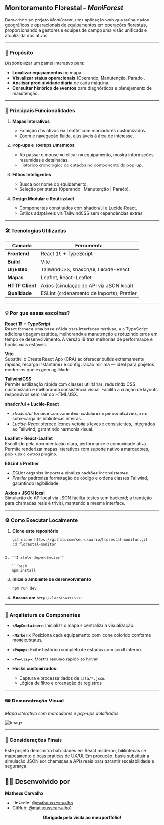 
## Monitoramento Florestal - _MoniForest_

Bem-vindo ao projeto _MoniForest_, uma aplicação web que reúne dados geográficos e operacionais de equipamentos em operações florestais, proporcionando a gestores e equipes de campo uma visão unificada e atualizada dos ativos.

---

### 🎯 Propósito

Disponibilizar um painel interativo para:

- **Localizar equipamentos** no mapa.  
- **Visualizar status operacionais** (Operando, Manutenção, Parado).  
- **Analisar produtividade diária** de cada máquina.  
- **Consultar histórico de eventos** para diagnósticos e planejamento de manutenção.  

---

### 🚀 Principais Funcionalidades

1. **Mapas Interativos**  
   - Exibição dos ativos via Leaflet com marcadores customizados.  
   - Zoom e navegação fluida, ajustáveis à área de interesse.  

2. **Pop-ups e Tooltips Dinâmicos**  
   - Ao passar o mouse ou clicar no equipamento, mostra informações resumidas e detalhadas.  
   - Histórico cronológico de estados no componente de pop-up.  

3. **Filtros Inteligentes**  
   - Busca por nome do equipamento.  
   - Seleção por status (Operando | Manutenção | Parado).  

4. **Design Modular e Reutilizável**  
   - Componentes construídos com shadcn/ui e Lucide-React.  
   - Estilos adaptáveis via TailwindCSS sem dependências extras.  

---

### 🛠️ Tecnologias Utilizadas

| Camada         | Ferramenta                                 |
| -------------- | ------------------------------------------ |
| **Frontend**   | React 19 + TypeScript                      |
| **Build**      | Vite                                       |
| **UI/Estilo**  | TailwindCSS, shadcn/ui, Lucide-React       |
| **Mapas**      | Leaflet, React-Leaflet                     |
| **HTTP Client**| Axios (simulação de API via JSON local)    |
| **Qualidade**  | ESLint (ordenamento de imports), Prettier  |

---

### 💡 Por que essas escolhas?

**React 19 + TypeScript**  
React fornece uma base sólida para interfaces reativas, e o TypeScript adiciona tipagem estática, melhorando a manutenção e reduzindo erros em tempo de desenvolvimento. A versão 19 traz melhorias de performance e hooks mais estáveis.

**Vite**  
Substitui o Create React App (CRA) ao oferecer builds extremamente rápidas, recarga instantânea e configuração mínima — ideal para projetos modernos que exigem agilidade.

**TailwindCSS**  
Permite estilização rápida com classes utilitárias, reduzindo CSS customizado e melhorando consistência visual. Facilita a criação de layouts responsivos sem sair do HTML/JSX.

**shadcn/ui + Lucide-React**  
- _shadcn/ui_ fornece componentes modulares e personalizáveis, sem sobrecarga de bibliotecas inteiras.  
- _Lucide-React_ oferece ícones vetoriais leves e consistentes, integrados ao Tailwind, garantindo harmonia visual.

**Leaflet + React-Leaflet**  
Escolhido pela documentação clara, performance e comunidade ativa. Permite renderizar mapas interativos com suporte nativo a marcadores, pop-ups e outros plugins.

**ESLint & Prettier**  
- _ESLint_ organiza imports e sinaliza padrões inconsistentes.  
- _Prettier_ padroniza formatação de código e ordena classes Tailwind, garantindo legibilidade.

**Axios + JSON local**  
Simulação de API local via JSON facilita testes sem backend; a transição para chamadas reais é trivial, mantendo a mesma interface.

---

### ⚙️ Como Executar Localmente

1. **Clone este repositório**  
   ```bash
   git clone https://github.com/seu-usuario/florestal-monitor.git
   cd florestal-monitor
```

2. **Instale dependências**

   ```bash
   npm install
   ```
3. **Inicie o ambiente de desenvolvimento**

   ```bash
   npm run dev
   ```
4. **Acesse em** `http://localhost:5173`

---

### 📐 Arquitetura de Componentes

* **`<MapContainer>`**: Inicializa o mapa e centraliza a visualização.
* **`<Marker>`**: Posiciona cada equipamento com ícone colorido conforme modelo/status.
* **`<Popup>`**: Exibe histórico completo de estados com scroll interno.
* **`<Tooltip>`**: Mostra resumo rápido ao hover.
* **Hooks customizados**:

  * Captura e processa dados de `data/*.json`.
  * Lógica de filtro e ordenação de registros.

---

### 🖼️ Demonstração Visual

*Mapa interativo com marcadores e pop-ups detalhados.*

![image](https://github.com/user-attachments/assets/a7985df4-6176-4bac-bfc1-5b22aeca1024)


---

### 📝 Considerações Finais

Este projeto demonstra habilidades em React moderno, bibliotecas de mapeamento e boas práticas de UX/UI. Em produção, basta substituir a simulação JSON por chamadas a APIs reais para garantir escalabilidade e segurança.

## 👨‍💻 Desenvolvido por

**Matheus Carvalho**

- LinkedIn: [@matheusscarvalho](https://www.linkedin.com/in/matheusscarvalho/)
- GitHub: [@matheusscarvalho1](https://github.com/matheusscarvalho1)

<div align="center">
  <strong>Obrigado pela visita ao meu portfólio!</strong>
</div>

